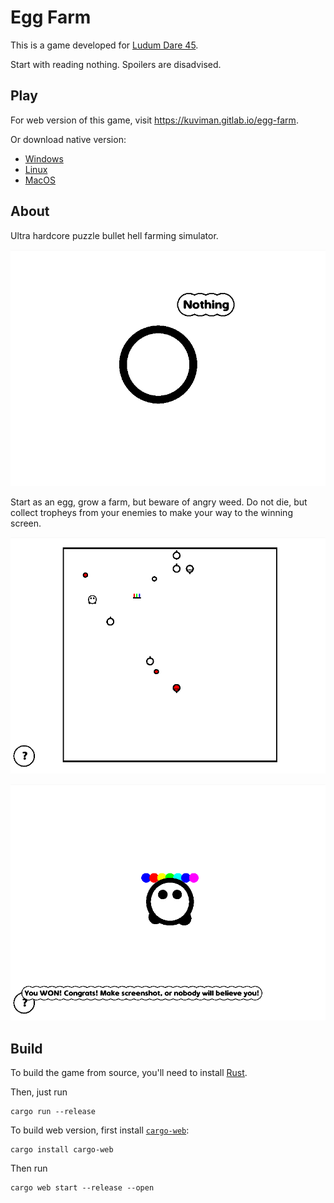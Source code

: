 # Egg Farm

This is a game developed for [Ludum Dare 45](https://ldjam.com/events/ludum-dare/45/egg-farm).

Start with reading nothing. Spoilers are disadvised.

## Play

For web version of this game, visit https://kuviman.gitlab.io/egg-farm.

Or download native version:

- [Windows](https://kuviman.gitlab.io/egg-farm/egg-farm-windows.zip)
- [Linux](https://kuviman.gitlab.io/egg-farm/egg-farm-linux.tar.gz)
- [MacOS](https://kuviman.gitlab.io/egg-farm/egg-farm-macos.tar.gz)

## About

Ultra hardcore puzzle bullet hell farming simulator.

![Start](start_with_nothing.gif)

Start as an egg, grow a farm, but beware of angry weed. Do not die, but collect tropheys from your enemies to make your way to the winning screen.

![Gameplay](gameplay.gif)

![Win](win.gif)

## Build

To build the game from source, you'll need to install [Rust](https://rustup.rs/).

Then, just run

```shell
cargo run --release
```

To build web version, first install [`cargo-web`](https://github.com/koute/cargo-web):

```shell
cargo install cargo-web
```

Then run

```shell
cargo web start --release --open
```